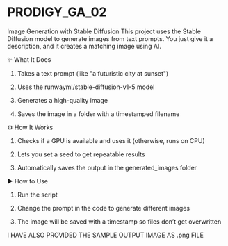 # PRODIGY_GA_02

Image Generation with Stable Diffusion
This project uses the Stable Diffusion model to generate images from text prompts. You just give it a description, and it creates a matching image using AI.

✨ What It Does
1. Takes a text prompt (like "a futuristic city at sunset")

2. Uses the runwayml/stable-diffusion-v1-5 model

3. Generates a high-quality image

4. Saves the image in a folder with a timestamped filename

⚙️ How It Works
1. Checks if a GPU is available and uses it (otherwise, runs on CPU)

2. Lets you set a seed to get repeatable results

3. Automatically saves the output in the generated_images folder

▶️ How to Use
1. Run the script

2. Change the prompt in the code to generate different images

3. The image will be saved with a timestamp so files don’t get overwritten

 I HAVE ALSO PROVIDED THE SAMPLE OUTPUT IMAGE AS .png FILE
